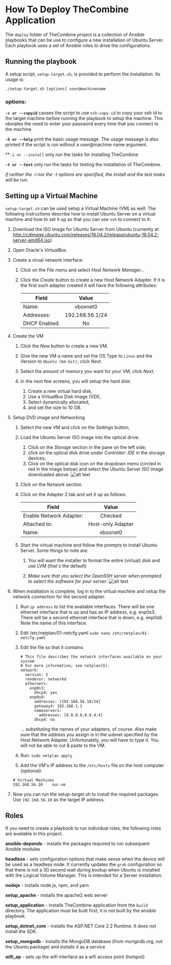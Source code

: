 # How To Deploy TheCombine Application #

The ```deploy``` folder of TheCombine project is a collection of Ansible playbooks that can be use to configure a new installation of Ubuntu Server.  Each playbook uses a set of Ansible roles to drive the configurations.

## Running the playbook ##
A setup script, ```setup-target.sh```, is provided to perform the installation.  Its usage is:
```
./setup-target.sh [options] user@machinename
```

### options: ###

**```-c or --copyid```** causes the script to use ```ssh-copy-id``` to copy your ssh id to the target machine before running the playbook to setup the machine.  This obviates the need to enter your password every time that you connect to the machine.

**```-h or --help```** print the basic usage message.  The usage message is also printed if the script is run without a user@machine name argument.

**```-i or --install``` only run the tasks for installing TheCombine

**```-t or --test```**  only run the tasks for testing the installation of TheCombine.

*if neither the -i nor the -t options are specified, the install and the test tasks will be run.*

## Setting up a Virtual Machine ##

```setup-target.sh``` can be used setup a Virtual Machine (VM) as well.  The following instructions describe how to install Ubuntu Server on a virtual machine and how to set it up so that you can use ```ssh``` to connect to it:

  1. Download the ISO image for Ubuntu Server from Ubuntu (currently at http://cdimage.ubuntu.com/releases/18.04.2/release/ubuntu-18.04.2-server-amd64.iso)

  1. Open Oracle's *VirtualBox*.

  1. Create a virual network interface:

     1. Click on the *File* menu and select *Host Network Manager...*

     1. Click the *Create* button to create a new Host Network Adapter.  If it is the first such adapter created it will have the following attributes:

        | Field         | Value           |
        | ------------- | :-------------: |
        | Name:         | vboxnet0        |
        | Addresses:    | 192.168.56.1/24 |
        | DHCP Enabled: | No              |

  1. Create the VM
     1.  Click the *New* button to create a new VM.

     1. Give the new VM a name and set the OS Type to ```Linux``` and the Version to ```Ubuntu (64-bit)```; click *Next*.

     1. Select the amount of memory you want for your VM; click *Next*.

     1. In the next few screens, you will setup the hard disk:
        1. Create a new virtual hard disk,
        1. Use a VirtualBox Disk Image (VDI),
        1. Select dynamically allocated,
        1. and set the size to 10 GB.

  1. Setup DVD image and Networking

     1. Select the new VM and click on the *Settings* button;

     1. Load the Ubuntu Server ISO image into the optical drive:
        1. Click on the *Storage* section in the pane on the left side;
        1. click on the optical disk drive under *Controller: IDE* in the storage devices;
        1. Click on the optical disk icon on the dropdown menu (circled in red in the image below) and select the Ubuntu Server ISO image downloaded above.
           ![alt text](./images/vbox-storage-settings.png "Virtual Box Storage Settings")

     1. Click on the *Network* section.

     1. Click on the Adapter 2 tab and set it up as follows:

         | Field                   | Value             |
         | ----------------------- | :---------------: |
         | Enable Network Adapter: | Checked           |
         | Attached to:            | Host-only Adapter |
         | Name:                   | vboxnet0          |

     1. Start the virtual machine and follow the prompts to install Ubuntu Server.  Some things to note are:

        1. You will want the installer to format the entire (virtual) disk and use LVM (that's the default)

        1. *Make sure that you select the OpenSSH server when prompted to select the software for your server:*
        ![alt text](images/ubuntu-software-selection.png "Ubuntu Server Software Selection")


  6. When installation is complete, log in to the virtual machine and setup the network connection for the second adapter.

     1. Run ```ip address``` to list the available interfaces.  There will be one ethernet interface that is up and has an IP address, e.g. enp0s3.  There will be a second ethernet interface that is down, e.g. enp0s8.  Note the name of this interface.

     1. Edit /etc/netplan/01-netcfg.yaml
        ```sudo nano /etc/netplan/01-netcfg.yaml```

     1. Edit the file so that it contains:
        ```
        # This file describes the network interfaces available on your system
        # For more information, see netplan(5).
        network:
          version: 2
          renderer: networkd
          ethernets:
            enp0s3:
              dhcp4: yes
            enp0s8:
              addresses: [192.168.56.10/24]
              gateway4: 192.168.1.1
              nameservers:
                addresses: [8.8.8.8,8.8.4.4]
              dhcp4: no
        ```
        ... substituting the names of your adapters, of course.  Also make sure that the address you assign is in the subnet specified by the Host Network Adapter.  Unfortunately, you will have to type it.  You will not be able to cut & paste to the VM.

     1. Run: ```sudo netplan apply```

     1. Add the VM's IP address to the ```/etc/hosts``` file on the host computer *(optional)*:

       ```
       # Virtual Machines
       192.168.56.10	nuc-vm

       ```

  1. Now you can run the setup-target.sh to install the required packages.  Use ```192.168.56.10``` as the target IP address.


## Roles ##

If you need to create a playbook to run individual roles, the following roles are available in this project.

  **ansible-depends** - installs the packages required to run subsequent Ansible
  modules

  **headless** - sets configuration options that make sense when the device will be used as a headless node.  It currently updates the ```grub``` configuration so that there is not a 30 second wait during bootup when Ubuntu is installed with the Logical Volume Manager.  This is intended for a Server installation.

  **nodejs** - installs node.js, npm, and yarn

  **setup_apache** - installs the apache2 web server

  **setup_application** - installs TheCombine application from the ```build``` directory.  The application must be built first; it is not built by the ansible playbook.

  **setup_dotnet_core** - installs the ASP.NET Core 2.2 Runtime.  It does *not* install the SDK.

  **setup_mongodb** - installs the MongoDB database (from mongodb.org, *not* the Ubuntu package) and installs it as a service

  **wifi_ap** - sets up the wifi interface as a wifi access point (hotspot)
